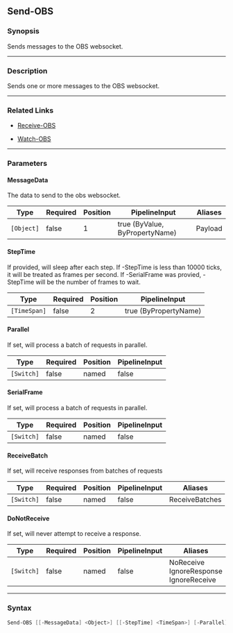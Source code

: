 Send-OBS
--------




### Synopsis
Sends messages to the OBS websocket.



---


### Description

Sends one or more messages to the OBS websocket.



---


### Related Links
* [Receive-OBS](Receive-OBS.md)



* [Watch-OBS](Watch-OBS.md)





---


### Parameters
#### **MessageData**

The data to send to the obs websocket.






|Type      |Required|Position|PipelineInput                 |Aliases|
|----------|--------|--------|------------------------------|-------|
|`[Object]`|false   |1       |true (ByValue, ByPropertyName)|Payload|



#### **StepTime**

If provided, will sleep after each step.
If -StepTime is less than 10000 ticks, it will be treated as frames per second.
If -SerialFrame was provied, -StepTime will be the number of frames to wait.






|Type        |Required|Position|PipelineInput        |
|------------|--------|--------|---------------------|
|`[TimeSpan]`|false   |2       |true (ByPropertyName)|



#### **Parallel**

If set, will process a batch of requests in parallel.






|Type      |Required|Position|PipelineInput|
|----------|--------|--------|-------------|
|`[Switch]`|false   |named   |false        |



#### **SerialFrame**

If set, will process a batch of requests in parallel.






|Type      |Required|Position|PipelineInput|
|----------|--------|--------|-------------|
|`[Switch]`|false   |named   |false        |



#### **ReceiveBatch**

If set, will receive responses from batches of requests






|Type      |Required|Position|PipelineInput|Aliases       |
|----------|--------|--------|-------------|--------------|
|`[Switch]`|false   |named   |false        |ReceiveBatches|



#### **DoNotReceive**

If set, will never attempt to receive a response.






|Type      |Required|Position|PipelineInput|Aliases                                       |
|----------|--------|--------|-------------|----------------------------------------------|
|`[Switch]`|false   |named   |false        |NoReceive<br/>IgnoreResponse<br/>IgnoreReceive|





---


### Syntax
```PowerShell
Send-OBS [[-MessageData] <Object>] [[-StepTime] <TimeSpan>] [-Parallel] [-SerialFrame] [-ReceiveBatch] [-DoNotReceive] [<CommonParameters>]
```
